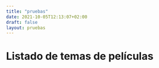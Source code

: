 ```yaml
---
title: "pruebas"
date: 2021-10-05T12:13:07+02:00
draft: false
layout: pruebas
---
```

# Listado de temas de películas

